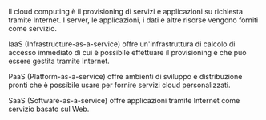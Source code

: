 Il cloud computing è il provisioning di servizi e applicazioni su richiesta tramite Internet. I server, le applicazioni, i dati e altre risorse vengono forniti come servizio. 

IaaS (Infrastructure-as-a-service) offre un'infrastruttura di calcolo di accesso immediato di cui è possibile effettuare il provisioning e che può essere gestita tramite Internet.

PaaS (Platform-as-a-service) offre ambienti di sviluppo e distribuzione pronti che è possibile usare per fornire servizi cloud personalizzati.

SaaS (Software-as-a-service) offre applicazioni tramite Internet come servizio basato sul Web.
